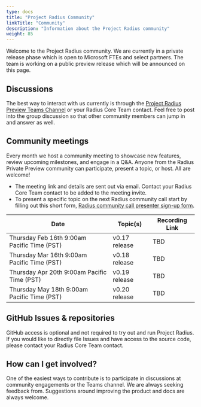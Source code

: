 ```yaml
---
type: docs
title: "Project Radius Community"
linkTitle: "Community"
description: "Information about the Project Radius community"
weight: 85
---
```


Welcome to the Project Radius community. We are currently in a private release phase which is open to Microsoft FTEs and select partners. The team is working on a public preview release which will be announced on this page.

## Discussions

The best way to interact with us currently is through the [Project Radius Preview Teams Channel](https://teams.microsoft.com/l/channel/19%3a97f6300da02447aba041e010c478567e%40thread.tacv2/Preview%2520Discussion?groupId=7eb9839b-5ec6-448d-8447-a820b6bd2cdd&tenantId=72f988bf-86f1-41af-91ab-2d7cd011db47) or your Radius Core Team contact. Feel free to post into the group discussion so that other community members can jump in and answer as well.

## Community meetings

Every month we host a community meeting to showcase new features, review upcoming milestones, and engage in a Q&A. 
Anyone from the Radius Private Preview community can participate, present a topic, or host. All are welcome!

- The meeting link and details are sent out via email. Contact your Radius Core Team contact to be added to the meeting invite.
- To present a specific topic on the next Radius community call start by filling out this short form, [Radius community call presenter sign-up form](https://forms.office.com/Pages/ResponsePage.aspx?id=v4j5cvGGr0GRqy180BHbRw_b7M-8iE1NkIMvs0xAJFFUQlozVThYSzI4OVhRU0E3NlI0U05GNzZFTi4u).

| Date | Topic(s) | Recording Link |
|------|----------|----------------|
| Thursday Feb 16th 9:00am Pacific Time (PST) | v0.17 release | TBD |
| Thursday Mar 16th 9:00am Pacific Time (PST) | v0.18 release | TBD |
| Thursday Apr 20th 9:00am Pacific Time (PST) | v0.19 release | TBD |
| Thursday May 18th 9:00am Pacific Time (PST) | v0.20 release | TBD |

## GitHub Issues & repositories

GitHub access is optional and not required to try out and run Project Radius. If you would like to directly file Issues and have access to the source code, please contact your Radius Core Team contact.

## How can I get involved?

One of the easiest ways to contribute is to participate in discussions at community engagements or the Teams channel. We are always seeking feedback from. Suggestions around improving the product and docs are always welcome.
